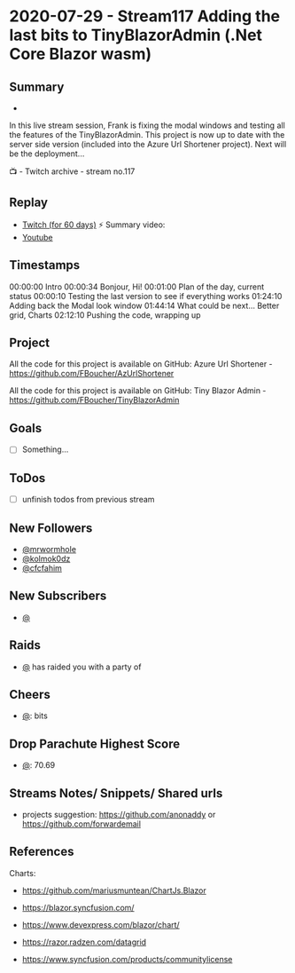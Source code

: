 
# 2020-07-29 - Stream117 Adding the last bits to TinyBlazorAdmin (.Net Core Blazor wasm) 

## Summary
-

In this live stream session, Frank is fixing the modal windows and testing all the features of the TinyBlazorAdmin. This project is now up to date with the server side version (included into the Azure Url Shortener project). Next will be the deployment...

📺 - Twitch archive - stream no.117

## Replay


- [Twitch (for 60 days)](https://www.twitch.tv/videos/)
⚡ Summary video:
- [Youtube](https://youtu.be/bDMmy4yi6lo)


## Timestamps


00:00:00 Intro
00:00:34 Bonjour, Hi!
00:01:00 Plan of the day, current status
00:00:10 Testing the last version to see if everything works
01:24:10 Adding back the Modal look window
01:44:14 What could be next... Better grid, Charts
02:12:10 Pushing the code, wrapping up


Project
-------

All the code for this project is available on GitHub: Azure Url Shortener - https://github.com/FBoucher/AzUrlShortener

All the code for this project is available on GitHub: Tiny Blazor Admin - https://github.com/FBoucher/TinyBlazorAdmin


Goals
-----

- [ ] Something...



ToDos
-----
- [ ] unfinish todos from previous stream


New Followers
-------------

- [@mrwormhole](https://www.twitch.tv/mrwormhole)
- [@kolmok0dz](https://www.twitch.tv/kolmok0dz)
- [@cfcfahim](https://www.twitch.tv/cfcfahim)


New Subscribers
---------------

- [@](https://www.twitch.tv/)


Raids
------

- [@](https://www.twitch.tv/) has raided you with a party of 



Cheers
------

- [@](https://www.twitch.tv/):  bits


Drop Parachute Highest Score
----------------------------

- [@](https://www.twitch.tv/):  70.69



Streams Notes/ Snippets/ Shared urls
-----------------------------------

- projects suggestion: https://github.com/anonaddy or https://github.com/forwardemail


References
----------

Charts:
- https://github.com/mariusmuntean/ChartJs.Blazor
- https://blazor.syncfusion.com/
- https://www.devexpress.com/blazor/chart/  <OSS license>
- https://razor.radzen.com/datagrid

- https://www.syncfusion.com/products/communitylicense